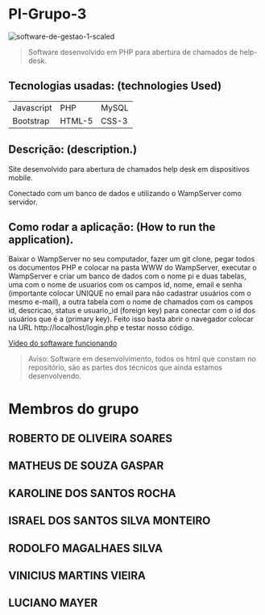 <h1>PI-Grupo-3</h1>

![software-de-gestao-1-scaled](https://user-images.githubusercontent.com/92410083/166390444-f2e587a9-0453-4909-9308-15fd9569b0ad.jpg)

> Software desenvolvido em PHP para abertura de chamados de help-desk.

## Tecnologias usadas: (technologies Used)

<table>
  <tr>
    <td> Javascript </td>
    <td> PHP </td>
    <td> MySQL </td>
  </tr>
  <tr>
    <td> Bootstrap </td>
    <td> HTML-5 </td>
    <td> CSS-3 </td>
  </tr>
</table>

<h2>Descrição: (description.)</h2>

<p>Site desenvolvido para abertura de chamados help desk em dispositivos mobile.</p>
<p>Conectado com um banco de dados e utilizando o WampServer como servidor.</p>


## Como rodar a aplicação: (How to run the application).

<p>Baixar o WampServer no seu computador, fazer um git clone, pegar todos os documentos PHP e colocar na pasta WWW do WampServer, executar o WampServer e 
criar um banco de dados com o nome pi e duas tabelas, uma com o nome de usuarios com os campos id, nome, email e senha (importante colocar UNIQUE no email para não
cadastrar usuários com o mesmo e-mail), a outra tabela com o nome de chamados com os campos id, descricao, status e usuario_id (foreign key) para conectar com o id dos 
usuários que é a (primary key).
Feito isso basta abrir o navegador colocar na URL http://localhost/login.php e testar nosso código.
</p>

<a href="https://www.youtube.com/watch?v=eqdGbjNmnqQ">Vídeo do softaware funcionando</a>

> Aviso: Software em desenvolvimento, todos os html que constam no repositório, são as partes dos técnicos que ainda estamos desenvolvendo.

<h1> Membros do grupo </h1>

<h2> ROBERTO DE OLIVEIRA SOARES </h2>
<h2> MATHEUS DE SOUZA GASPAR </h2>
<h2> KAROLINE DOS SANTOS ROCHA </h2>
<h2> ISRAEL DOS SANTOS SILVA MONTEIRO </h2>
<h2> RODOLFO MAGALHAES SILVA </h2>
<h2> VINICIUS MARTINS VIEIRA </h2>
<h2> LUCIANO MAYER </h2>
